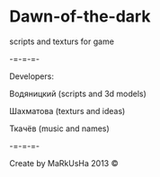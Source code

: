 Dawn-of-the-dark
================

scripts and texturs for game

-=-=-=-

Developers:

Водяницкий (scripts and 3d models) 

Шахматова  (texturs and ideas)

Ткачёв     (music and names)

-=-=-=-






Create by MaRkUsHa 2013 ©
